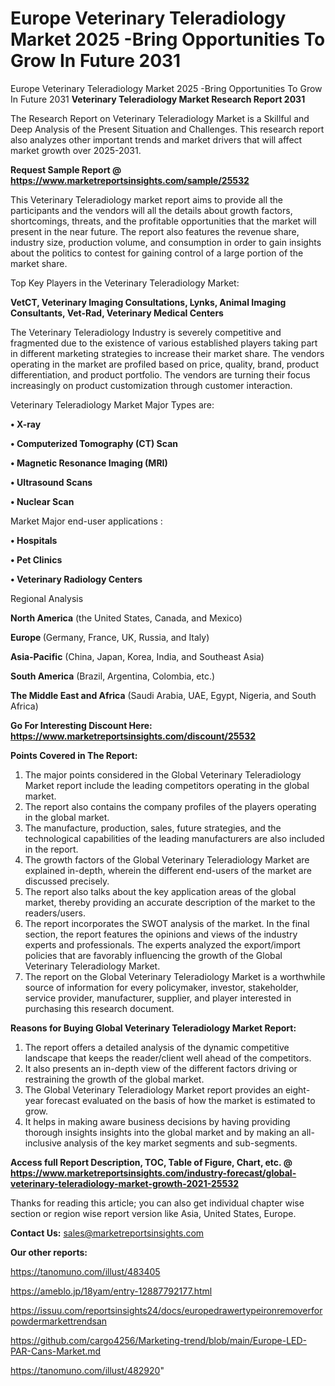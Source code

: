 # Europe Veterinary Teleradiology Market 2025 -Bring Opportunities To Grow In Future 2031
Europe Veterinary Teleradiology Market 2025 -Bring Opportunities To Grow In Future 2031
<strong>Veterinary Teleradiology Market Research Report 2031</strong>

The Research Report on Veterinary Teleradiology Market is a Skillful and Deep Analysis of the Present Situation and Challenges. This research report also analyzes other important trends and market drivers that will affect market growth over 2025-2031.

<strong>Request Sample Report @ <a href=https://www.marketreportsinsights.com/sample/25532>https://www.marketreportsinsights.com/sample/25532</a></strong>

This Veterinary Teleradiology market report aims to provide all the participants and the vendors will all the details about growth factors, shortcomings, threats, and the profitable opportunities that the market will present in the near future. The report also features the revenue share, industry size, production volume, and consumption in order to gain insights about the politics to contest for gaining control of a large portion of the market share.

Top Key Players in the Veterinary Teleradiology Market:

<strong>VetCT, Veterinary Imaging Consultations, Lynks, Animal Imaging Consultants, Vet-Rad, Veterinary Medical Centers</strong>

The Veterinary Teleradiology Industry is severely competitive and fragmented due to the existence of various established players taking part in different marketing strategies to increase their market share. The vendors operating in the market are profiled based on price, quality, brand, product differentiation, and product portfolio. The vendors are turning their focus increasingly on product customization through customer interaction.

Veterinary Teleradiology Market Major Types are:

<strong>• X-ray

• Computerized Tomography (CT) Scan

• Magnetic Resonance Imaging (MRI)

• Ultrasound Scans

• Nuclear Scan</strong>

Market Major end-user applications :

<strong>• Hospitals

• Pet Clinics

• Veterinary Radiology Centers</strong>

Regional Analysis

</u><strong><b>North America</b></strong> (the United States, Canada, and Mexico)

<strong><b>Europe </b></strong>(Germany, France, UK, Russia, and Italy)

<strong><b>Asia-Pacific</b></strong> (China, Japan, Korea, India, and Southeast Asia)

<strong><b>South America</b></strong> (Brazil, Argentina, Colombia, etc.)

<strong><b>The Middle East and Africa</b></strong> (Saudi Arabia, UAE, Egypt, Nigeria, and South Africa)

<strong>Go For Interesting Discount Here: <a href=https://www.marketreportsinsights.com/discount/25532>https://www.marketreportsinsights.com/discount/25532</a></strong>

<strong>Points Covered in The Report:</strong>
<ol>
  <li>The major points considered in the Global Veterinary Teleradiology Market report include the leading competitors operating in the global market.</li>
  <li>The report also contains the company profiles of the players operating in the global market.</li>
  <li>The manufacture, production, sales, future strategies, and the technological capabilities of the leading manufacturers are also included in the report.</li>
  <li>The growth factors of the Global Veterinary Teleradiology Market are explained in-depth, wherein the different end-users of the market are discussed precisely.</li>
  <li>The report also talks about the key application areas of the global market, thereby providing an accurate description of the market to the readers/users.</li>
  <li>The report incorporates the SWOT analysis of the market. In the final section, the report features the opinions and views of the industry experts and professionals. The experts analyzed the export/import policies that are favorably influencing the growth of the Global Veterinary Teleradiology Market.</li>
  <li>The report on the Global Veterinary Teleradiology Market is a worthwhile source of information for every policymaker, investor, stakeholder, service provider, manufacturer, supplier, and player interested in purchasing this research document.</li>
</ol>
<strong>Reasons for Buying Global Veterinary Teleradiology Market Report:</strong>

<ol>
  <li>The report offers a detailed analysis of the dynamic competitive landscape that keeps the reader/client well ahead of the competitors.</li>
  <li>It also presents an in-depth view of the different factors driving or restraining the growth of the global market.</li>
  <li>The Global Veterinary Teleradiology Market report provides an eight-year forecast evaluated on the basis of how the market is estimated to grow.</li>
  <li>It helps in making aware business decisions by having providing thorough insights insights into the global market and by making an all-inclusive analysis of the key market segments and sub-segments.</li>
</ol>
<strong>Access full Report Description, TOC, Table of Figure, Chart, etc. @ <a href=https://www.marketreportsinsights.com/industry-forecast/global-veterinary-teleradiology-market-growth-2021-25532>https://www.marketreportsinsights.com/industry-forecast/global-veterinary-teleradiology-market-growth-2021-25532</a></strong>


Thanks for reading this article; you can also get individual chapter wise section or region wise report version like Asia, United States, Europe.

<strong>Contact Us:</strong>
sales@marketreportsinsights.com

<strong>Our other reports:</strong>

<a href=https://tanomuno.com/illust/483405>https://tanomuno.com/illust/483405</a>

<a href=https://ameblo.jp/18yam/entry-12887792177.html>https://ameblo.jp/18yam/entry-12887792177.html</a>

<a href=https://issuu.com/reportsinsights24/docs/europedrawertypeironremoverforpowdermarkettrendsan>https://issuu.com/reportsinsights24/docs/europedrawertypeironremoverforpowdermarkettrendsan</a>

<a href=https://github.com/cargo4256/Marketing-trend/blob/main/Europe-LED-PAR-Cans-Market.md>https://github.com/cargo4256/Marketing-trend/blob/main/Europe-LED-PAR-Cans-Market.md</a>

<a href=https://tanomuno.com/illust/482920>https://tanomuno.com/illust/482920</a>"
